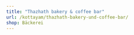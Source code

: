 ```yaml
---
title: "Thazhath bakery & coffee bar"
url: /kottayam/thazhath-bakery-und-coffee-bar/
shop: Bäckerei
---
```

